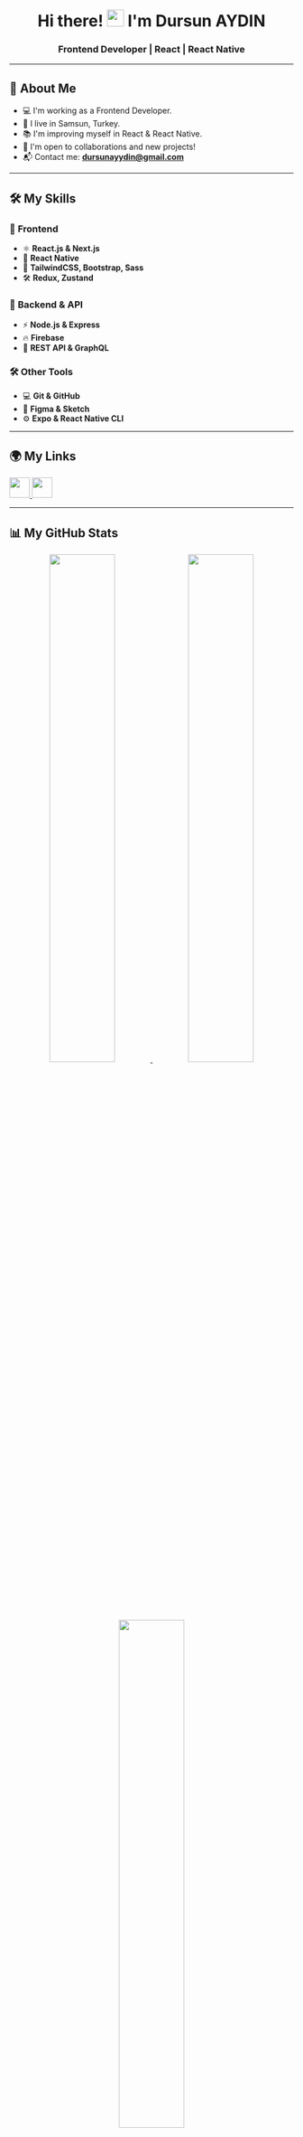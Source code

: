 <h1 align="center">Hi there! <img src="https://user-images.githubusercontent.com/18350557/176309783-0785949b-9127-417c-8b55-ab5a4333674e.gif" width="30px"> I'm Dursun AYDIN</h1>

<h3 align="center">Frontend Developer | React | React Native</h3>

---

## 🚀 About Me

- 💻 I'm working as a Frontend Developer.
- 📍 I live in Samsun, Turkey.
- 📚 I'm improving myself in React & React Native.
- 🤝 I'm open to collaborations and new projects!
- 📬 Contact me: **[dursunayydin@gmail.com](mailto:dursunayydin@gmail.com)**

---

## 🛠️ My Skills

### 📌 **Frontend**
- ⚛️ **React.js & Next.js**
- 📱 **React Native**
- 🎨 **TailwindCSS, Bootstrap, Sass**
- 🛠 **Redux, Zustand**

### 🔗 **Backend & API**
- ⚡ **Node.js & Express**
- 🔥 **Firebase**
- 🔗 **REST API & GraphQL**

### 🛠️ **Other Tools**
- 💻 **Git & GitHub**
- 🎨 **Figma & Sketch**
- ⚙️ **Expo & React Native CLI**

---

## 🌍 My Links

<p align="left">
  <a href="https://www.linkedin.com/in/dursunaydin" target="_blank">
    <img src="https://raw.githubusercontent.com/danielcranney/readme-generator/main/public/icons/socials/linkedin.svg" width="36" height="36" />
  </a>
  <a href="https://github.com/dursunaydin1" target="_blank">
    <img src="https://raw.githubusercontent.com/danielcranney/readme-generator/main/public/icons/socials/github.svg" width="36" height="36" />
  </a>
</p>

---

## 📊 My GitHub Stats

<p align="center">
  <a href="https://github.com/dursunaydin1">
    <img src="https://github-readme-stats.vercel.app/api?username=dursunaydin1&show_icons=true&count_private=true&hide_border=true&theme=radical" width="48%" />
  </a>
  <a href="https://github.com/dursunaydin1">
    <img src="https://github-readme-streak-stats.herokuapp.com/?user=dursunaydin1&hide_border=true&theme=radical" width="48%" />
  </a>
</p>

<p align="center">
  <a href="https://github.com/dursunaydin1">
    <img src="https://github-readme-stats.vercel.app/api/top-langs/?username=dursunaydin1&langs_count=8&layout=compact&hide_border=true&theme=radical" width="48%" />
  </a>
</p>

---

## 📌 Featured Projects

✈ **[React Native Airline Booking](https://github.com/dursunaydin1/react-native-airline-booking)**  
A modern airline ticket booking application I developed with React Native.

✈ **[Flight Reservation System](https://github.com/dursunaydin1/flight-reservation)**  
A flight reservation system I developed using React, Redux, and API integrations.

🛒 **[E-commerce Platform](https://github.com/dursunaydin1/ecommerce-app)**  
A modern e-commerce application developed with Redux and TailwindCSS.

---

**👨‍💻 I love learning new technologies and creating projects!**  
If you'd like to collaborate, you can contact me. 🚀
